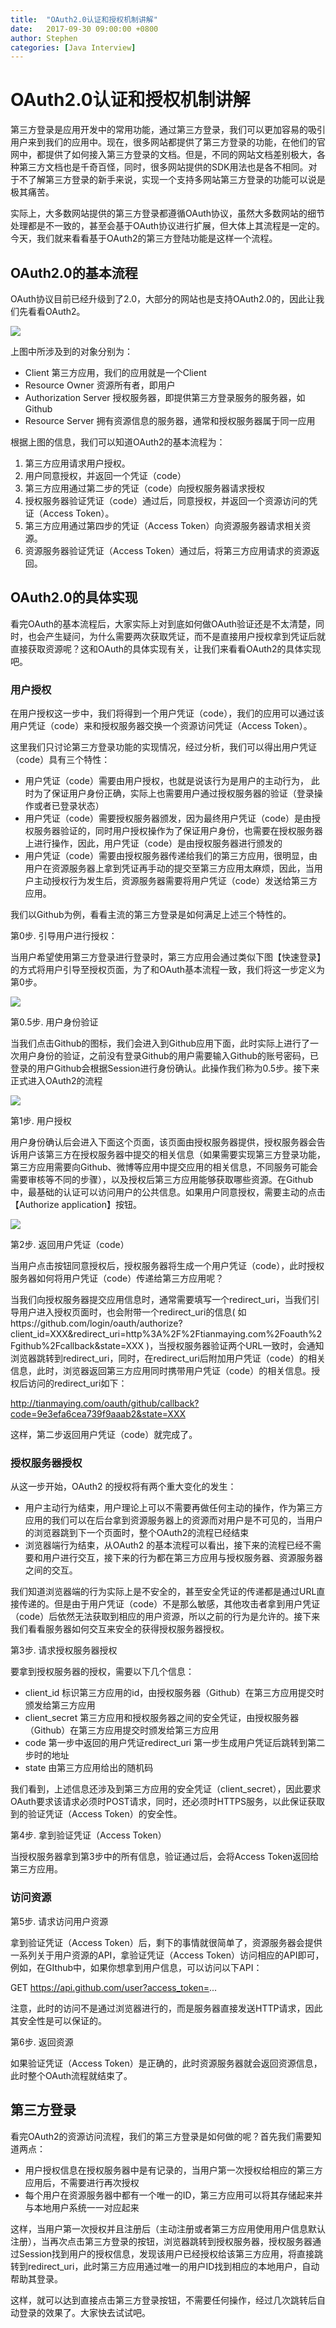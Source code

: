 ```yaml
---
title:  "OAuth2.0认证和授权机制讲解"
date:   2017-09-30 09:00:00 +0800
author: Stephen
categories: [Java Interview]
---
```


# OAuth2.0认证和授权机制讲解

第三方登录是应用开发中的常用功能，通过第三方登录，我们可以更加容易的吸引用户来到我们的应用中。现在，很多网站都提供了第三方登录的功能，在他们的官网中，都提供了如何接入第三方登录的文档。但是，不同的网站文档差别极大，各种第三方文档也是千奇百怪，同时，很多网站提供的SDK用法也是各不相同。对于不了解第三方登录的新手来说，实现一个支持多网站第三方登录的功能可以说是极其痛苦。

实际上，大多数网站提供的第三方登录都遵循OAuth协议，虽然大多数网站的细节处理都是不一致的，甚至会基于OAuth协议进行扩展，但大体上其流程是一定的。今天，我们就来看看基于OAuth2的第三方登陆功能是这样一个流程。

## OAuth2.0的基本流程

OAuth协议目前已经升级到了2.0，大部分的网站也是支持OAuth2.0的，因此让我们先看看OAuth2。

![](https://github.com/stephenking1101/KnowledgeBase/blob/master/docs/img/2017-09-30-java-interview-qa1.png?raw=true)

上图中所涉及到的对象分别为：

* Client 第三方应用，我们的应用就是一个Client
* Resource Owner 资源所有者，即用户
* Authorization Server 授权服务器，即提供第三方登录服务的服务器，如Github
* Resource Server 拥有资源信息的服务器，通常和授权服务器属于同一应用

根据上图的信息，我们可以知道OAuth2的基本流程为：

1. 第三方应用请求用户授权。
2. 用户同意授权，并返回一个凭证（code）
3. 第三方应用通过第二步的凭证（code）向授权服务器请求授权
4. 授权服务器验证凭证（code）通过后，同意授权，并返回一个资源访问的凭证（Access Token）。
5. 第三方应用通过第四步的凭证（Access Token）向资源服务器请求相关资源。
6. 资源服务器验证凭证（Access Token）通过后，将第三方应用请求的资源返回。

## OAuth2.0的具体实现

看完OAuth的基本流程后，大家实际上对到底如何做OAuth验证还是不太清楚，同时，也会产生疑问，为什么需要两次获取凭证，而不是直接用户授权拿到凭证后就直接获取资源呢？这和OAuth的具体实现有关，让我们来看看OAuth2的具体实现吧。

### 用户授权

在用户授权这一步中，我们将得到一个用户凭证（code），我们的应用可以通过该用户凭证（code）来和授权服务器交换一个资源访问凭证（Access Token）。

这里我们只讨论第三方登录功能的实现情况，经过分析，我们可以得出用户凭证（code）具有三个特性：

* 用户凭证（code）需要由用户授权，也就是说该行为是用户的主动行为， 此时为了保证用户身份正确，实际上也需要用户通过授权服务器的验证（登录操作或者已登录状态）
* 用户凭证（code）需要授权服务器颁发，因为最终用户凭证（code）是由授权服务器验证的，同时用户授权操作为了保证用户身份，也需要在授权服务器上进行操作，因此，用户凭证（code）是由授权服务器进行颁发的
* 用户凭证（code）需要由授权服务器传递给我们的第三方应用，很明显，由用户在资源服务器上拿到凭证再手动的提交至第三方应用太麻烦，因此，当用户主动授权行为发生后，资源服务器需要将用户凭证（code）发送给第三方应用。

我们以Github为例，看看主流的第三方登录是如何满足上述三个特性的。

第0步. 引导用户进行授权：

当用户希望使用第三方登录进行登录时，第三方应用会通过类似下图【快速登录】的方式将用户引导至授权页面，为了和OAuth基本流程一致，我们将这一步定义为第0步。

![](https://github.com/stephenking1101/KnowledgeBase/blob/master/docs/img/2017-09-30-java-interview-qa2.png?raw=true)

第0.5步. 用户身份验证

当我们点击Github的图标，我们会进入到Github应用下面，此时实际上进行了一次用户身份的验证，之前没有登录Github的用户需要输入Github的账号密码，已登录的用户Github会根据Session进行身份确认。此操作我们称为0.5步。接下来正式进入OAuth2的流程

![](https://github.com/stephenking1101/KnowledgeBase/blob/master/docs/img/2017-09-30-java-interview-qa3.png?raw=true)

第1步. 用户授权

用户身份确认后会进入下面这个页面，该页面由授权服务器提供，授权服务器会告诉用户该第三方在授权服务器中提交的相关信息（如果需要实现第三方登录功能，第三方应用需要向Github、微博等应用中提交应用的相关信息，不同服务可能会需要审核等不同的步骤），以及授权后第三方应用能够获取哪些资源。在Github中，最基础的认证可以访问用户的公共信息。如果用户同意授权，需要主动的点击【Authorize application】按钮。

![](https://github.com/stephenking1101/KnowledgeBase/blob/master/docs/img/2017-09-30-java-interview-qa4.png?raw=true)

第2步. 返回用户凭证（code）

当用户点击按钮同意授权后，授权服务器将生成一个用户凭证（code），此时授权服务器如何将用户凭证（code）传递给第三方应用呢？

当我们向授权服务器提交应用信息时，通常需要填写一个redirect_uri，当我们引导用户进入授权页面时，也会附带一个redirect_uri的信息( 如https://github.com/login/oauth/authorize?client_id=XXX&redirect_uri=http%3A%2F%2Ftianmaying.com%2Foauth%2Fgithub%2Fcallback&state=XXX )，当授权服务器验证两个URL一致时，会通知浏览器跳转到redirect_uri，同时，在redirect_uri后附加用户凭证（code）的相关信息，此时，浏览器返回第三方应用同时携带用户凭证（code）的相关信息。授权后访问的redirect_uri如下：

http://tianmaying.com/oauth/github/callback?code=9e3efa6cea739f9aaab2&state=XXX

这样，第二步返回用户凭证（code）就完成了。

### 授权服务器授权

从这一步开始，OAuth2 的授权将有两个重大变化的发生：

* 用户主动行为结束，用户理论上可以不需要再做任何主动的操作，作为第三方应用的我们可以在后台拿到资源服务器上的资源而对用户是不可见的，当用户的浏览器跳到下一个页面时，整个OAuth2的流程已经结束
* 浏览器端行为结束，从OAuth2 的基本流程可以看出，接下来的流程已经不需要和用户进行交互，接下来的行为都在第三方应用与授权服务器、资源服务器之间的交互。

我们知道浏览器端的行为实际上是不安全的，甚至安全凭证的传递都是通过URL直接传递的。但是由于用户凭证（code）不是那么敏感，其他攻击者拿到用户凭证（code）后依然无法获取到相应的用户资源，所以之前的行为是允许的。接下来我们看看服务器如何交互来安全的获得授权服务器授权。

第3步. 请求授权服务器授权

要拿到授权服务器的授权，需要以下几个信息：

* client_id 标识第三方应用的id，由授权服务器（Github）在第三方应用提交时颁发给第三方应用
* client_secret 第三方应用和授权服务器之间的安全凭证，由授权服务器（Github）在第三方应用提交时颁发给第三方应用
* code 第一步中返回的用户凭证redirect_uri 第一步生成用户凭证后跳转到第二步时的地址
* state 由第三方应用给出的随机码

我们看到，上述信息还涉及到第三方应用的安全凭证（client_secret），因此要求OAuth要求该请求必须时POST请求，同时，还必须时HTTPS服务，以此保证获取到的验证凭证（Access Token）的安全性。

第4步. 拿到验证凭证（Access Token）

当授权服务器拿到第3步中的所有信息，验证通过后，会将Access Token返回给第三方应用。

### 访问资源

第5步. 请求访问用户资源

拿到验证凭证（Access Token）后，剩下的事情就很简单了，资源服务器会提供一系列关于用户资源的API，拿验证凭证（Access Token）访问相应的API即可，例如，在GIthub中，如果你想拿到用户信息，可以访问以下API：

GET https://api.github.com/user?access_token=...

注意，此时的访问不是通过浏览器进行的，而是服务器直接发送HTTP请求，因此其安全性是可以保证的。

第6步. 返回资源

如果验证凭证（Access Token）是正确的，此时资源服务器就会返回资源信息，此时整个OAuth流程就结束了。

## 第三方登录

看完OAuth2的资源访问流程，我们的第三方登录是如何做的呢？首先我们需要知道两点：

* 用户授权信息在授权服务器中是有记录的，当用户第一次授权给相应的第三方应用后，不需要进行再次授权
* 每个用户在资源服务器中都有一个唯一的ID，第三方应用可以将其存储起来并与本地用户系统一一对应起来

这样，当用户第一次授权并且注册后（主动注册或者第三方应用使用用户信息默认注册），当再次点击第三方登录的按钮，浏览器跳转到授权服务器，授权服务器通过Session找到用户的授权信息，发现该用户已经授权给该第三方应用，将直接跳转到redirect_uri，此时第三方应用通过唯一的用户ID找到相应的本地用户，自动帮助其登录。

这样，就可以达到直接点击第三方登录按钮，不需要任何操作，经过几次跳转后自动登录的效果了。大家快去试试吧。

